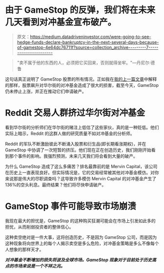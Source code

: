 # 由于 GameStop 的反弹，我们将在未来几天看到对冲基金宣布破产。

> 原文：<https://medium.datadriveninvestor.com/were-going-to-see-hedge-funds-declare-bankruptcy-in-the-next-several-days-because-of-gamestop-4e64dc76711f?source=collection_archive---------7----------------------->

> "卖不属于他的东西的人，必须把它买回来，否则就得坐牢。"—丹尼尔·德鲁

这句话真正说明了 GameStop 股票的所有情况。正如我在[我的上一篇文章](https://vincent-mathieu.medium.com/gamestop-stock-meteoric-3-875-surge-by-the-power-of-memes-efe76876a873)中解释的那样，股票飙升对华尔街的对冲基金造成了很大的损害，截至今天，GameStop 仍未停止上涨，并正在推动它们申请破产。

# Reddit 交易人群挤过华尔街对冲基金

看到华尔街的分析师们在华尔街的赌注上低估了这些家伙，真的是一种贬低。他们实际上暗示，Reddit 的这群人做的研究质量不如对冲基金的分析师。

Reddit 的军队不断激励彼此不断涌入股票和衍生品(即长期看涨期权)，并在 GameStop 中协调了一次短暂的挤压。他们现在正在创造历史，我们刚刚开始看到那个事件的影响。我强烈预测，未来几天我们将会看到大量的破产。

为什么 GameStop 造成了这么多痛苦？排名最靠前的是 Mervin Capital，该公司在历史上一直表现良好。但实际情况是，它的交易经常被其他对冲基金模仿。对你来说那是伟大的尽职调查吗？这导致许多模仿 Mervin Capital 的对冲基金产生了 136%的空头利息。最终结果？他们将尽快申请破产。

# GameStop 事件可能导致市场崩溃

我现在最大的担忧是，GameStop 的这种购买狂潮可能会在市场上引发如此多的担忧，从而削弱投资者的整体信心。

这种卖空绝对是一件大事，这将创造历史，不是因为 GameStop 公司，而是因为这种现象将向世界上的每个人揭示卖空是多么危险，对冲基金策略是多么不像每个人想象的那样天才。

***对冲基金不断增加的损失将波及全球市场。GameStop 现象对于目前处于历史高点的市场来说是一个不祥之兆。***